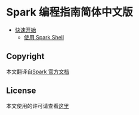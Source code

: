 Spark 编程指南简体中文版
=============================

* [快速开始](quick-start/README.md)
  * [使用 Spark Shell](quick-start/using-spark-shell.md)

## Copyright

本文翻译自[Spark 官方文档](https://spark.apache.org/docs/latest/)

## License

本文使用的许可请查看[这里](LICENSE)